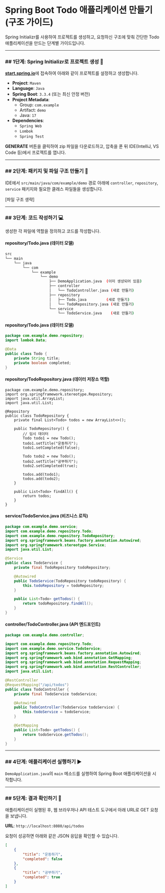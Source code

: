 # Spring Boot Todo 애플리케이션 만들기 (구조 가이드)

Spring Initializr를 사용하여 프로젝트를 생성하고, 요청하신 구조에 맞춰 간단한 Todo 애플리케이션을 만드는 단계별 가이드입니다.

---

### ## 1단계: Spring Initializr로 프로젝트 생성 🚀

[**start.spring.io**](https://start.spring.io/)에 접속하여 아래와 같이 프로젝트를 설정하고 생성합니다.

* **Project**: `Maven`
* **Language**: `Java`
* **Spring Boot**: `3.3.4` (또는 최신 안정 버전)
* **Project Metadata**:
    * Group: `com.example`
    * Artifact: `demo`
    * Java: `17`
* **Dependencies**:
    * `Spring Web`
    * `Lombok`
    * `Spring Test`

**GENERATE** 버튼을 클릭하여 zip 파일을 다운로드하고, 압축을 푼 뒤 IDE(IntelliJ, VS Code 등)에서 프로젝트를 엽니다.

---

### ## 2단계: 패키지 및 파일 구조 만들기 📂

IDE에서 `src/main/java/com/example/demo` 경로 아래에 `controller`, `repository`, `service` 패키지와 필요한 클래스 파일들을 생성합니다.

[파일 구조 생략]

---

### ## 3단계: 코드 작성하기 💻

생성한 각 파일에 역할을 정의하고 코드를 작성합니다.

#### **repository/Todo.java** (데이터 모델)

```bash
src
└── main
    └── java
        └── com
            └── example
                └── demo
                    ├── DemoApplication.java  (이미 생성되어 있음)
                    ├── controller
                    │   └── TodoController.java (새로 만들기)
                    ├── repository
                    │   ├── Todo.java         (새로 만들기)
                    │   └── TodoRepository.java (새로 만들기)
                    └── service
                        └── TodoService.java    (새로 만들기)
```

#### **repository/Todo.java** (데이터 모델)  
```java
package com.example.demo.repository;
import lombok.Data;

@Data
public class Todo {
    private String title;
    private boolean completed;
}
```


#### **repository/TodoRepository.java** (데이터 저장소 역할)

```
package com.example.demo.repository;
import org.springframework.stereotype.Repository;
import java.util.ArrayList;
import java.util.List;

@Repository
public class TodoRepository {
    private final List<Todo> todos = new ArrayList<>();

    public TodoRepository() {
        // 임시 데이터
        Todo todo1 = new Todo();
        todo1.setTitle("운동하기");
        todo1.setCompleted(false);

        Todo todo2 = new Todo();
        todo2.setTitle("공부하기");
        todo2.setCompleted(true);

        todos.add(todo1);
        todos.add(todo2);
    }

    public List<Todo> findAll() {
        return todos;
    }
}
```

#### **service/TodoService.java** (비즈니스 로직)

```java
package com.example.demo.service;
import com.example.demo.repository.Todo;
import com.example.demo.repository.TodoRepository;
import org.springframework.beans.factory.annotation.Autowired;
import org.springframework.stereotype.Service;
import java.util.List;

@Service
public class TodoService {
    private final TodoRepository todoRepository;

    @Autowired
    public TodoService(TodoRepository todoRepository) {
        this.todoRepository = todoRepository;
    }

    public List<Todo> getTodos() {
        return todoRepository.findAll();
    }
}
```

#### **controller/TodoController.java** (API 엔드포인트)

```java
package com.example.demo.controller;

import com.example.demo.repository.Todo;
import com.example.demo.service.TodoService;
import org.springframework.beans.factory.annotation.Autowired;
import org.springframework.web.bind.annotation.GetMapping;
import org.springframework.web.bind.annotation.RequestMapping;
import org.springframework.web.bind.annotation.RestController;
import java.util.List;

@RestController
@RequestMapping("/api/todos")
public class TodoController {
    private final TodoService todoService;

    @Autowired
    public TodoController(TodoService todoService) {
        this.todoService = todoService;
    }

    @GetMapping
    public List<Todo> getTodos() {
        return todoService.getTodos();
    }
}
```

---

### ## 4단계: 애플리케이션 실행하기 ▶️

`DemoApplication.java`의 `main` 메소드를 실행하여 Spring Boot 애플리케이션을 시작합니다.

---

### ## 5단계: 결과 확인하기 🎯

애플리케이션이 실행된 후, 웹 브라우저나 API 테스트 도구에서 아래 URL로 GET 요청을 보냅니다.

**URL**: `http://localhost:8080/api/todos`

요청이 성공하면 아래와 같은 JSON 응답을 확인할 수 있습니다.

```json
[
    {
        "title": "운동하기",
        "completed": false
    },
    {
        "title": "공부하기",
        "completed": true
    }
]
```
